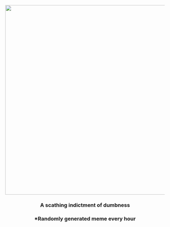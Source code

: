 <p align="center">
        <img src="https://i.redd.it/c6di404guhb91.jpg" width="600" height="600">
        </p>
        <h3 align="center">A scathing indictment of dumbness</h3>
        <h3 align="center">*Randomly generated meme every hour</h3>
    